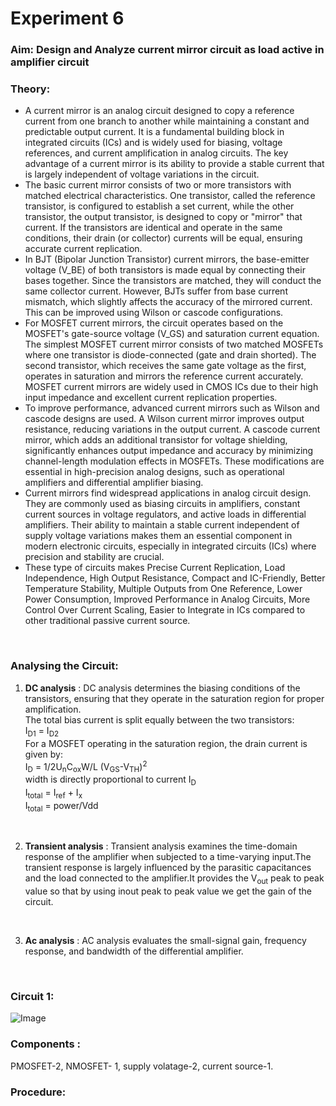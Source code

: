 # Experiment 6
### Aim: Design and Analyze current mirror circuit as load active in amplifier circuit
### Theory:
+ A current mirror is an analog circuit designed to copy a reference current from one branch to another while maintaining a constant and predictable output current. It is a fundamental building block in integrated circuits (ICs) and is widely used for biasing, voltage references, and current amplification in analog circuits. The key advantage of a current mirror is its ability to provide a stable current that is largely independent of voltage variations in the circuit.
+ The basic current mirror consists of two or more transistors with matched electrical characteristics. One transistor, called the reference transistor, is configured to establish a set current, while the other transistor, the output transistor, is designed to copy or "mirror" that current. If the transistors are identical and operate in the same conditions, their drain (or collector) currents will be equal, ensuring accurate current replication.
+ In BJT (Bipolar Junction Transistor) current mirrors, the base-emitter voltage (V_BE) of both transistors is made equal by connecting their bases together. Since the transistors are matched, they will conduct the same collector current. However, BJTs suffer from base current mismatch, which slightly affects the accuracy of the mirrored current. This can be improved using Wilson or cascode configurations.
+ For MOSFET current mirrors, the circuit operates based on the MOSFET's gate-source voltage (V_GS) and saturation current equation. The simplest MOSFET current mirror consists of two matched MOSFETs where one transistor is diode-connected (gate and drain shorted). The second transistor, which receives the same gate voltage as the first, operates in saturation and mirrors the reference current accurately. MOSFET current mirrors are widely used in CMOS ICs due to their high input impedance and excellent current replication properties.
+ To improve performance, advanced current mirrors such as Wilson and cascode designs are used. A Wilson current mirror improves output resistance, reducing variations in the output current. A cascode current mirror, which adds an additional transistor for voltage shielding, significantly enhances output impedance and accuracy by minimizing channel-length modulation effects in MOSFETs. These modifications are essential in high-precision analog designs, such as operational amplifiers and differential amplifier biasing.
+ Current mirrors find widespread applications in analog circuit design. They are commonly used as biasing circuits in amplifiers, constant current sources in voltage regulators, and active loads in differential amplifiers. Their ability to maintain a stable current independent of supply voltage variations makes them an essential component in modern electronic circuits, especially in integrated circuits (ICs) where precision and stability are crucial.
+ These type of circuits makes Precise Current Replication, Load Independence, High Output Resistance, Compact and IC-Friendly, Better Temperature Stability, Multiple Outputs from One Reference, Lower Power Consumption, Improved Performance in Analog Circuits, More Control Over Current Scaling, Easier to Integrate in ICs compared to other traditional passive current source.

<br>

### Analysing the Circuit:

1. **DC analysis** : DC analysis determines the biasing conditions of the transistors, ensuring that they operate in the saturation region for proper amplification.\
The total bias current is split equally between the two transistors:  <br>           I<sub>D1</sub> = I<sub>D2</sub>  \
For a MOSFET operating in the saturation region, the drain current is given by:<br>  I<sub>D</sub> = 1/2U<sub>n</sub>C<sub>ox</sub>W/L (V<sub>GS</sub>-V<sub>TH</sub>)<sup>2</sup>\
width is directly proportional to current I<sub>D</sub>\
I<sub>total</sub> = I<sub>ref</sub> + I<sub>x</sub>\
I<sub>total</sub> = power/Vdd

<br>

2. **Transient analysis** : Transient analysis examines the time-domain response of the amplifier when subjected to a time-varying input.The transient response is largely influenced by the parasitic capacitances and the load connected to the amplifier.It provides the V<sub>out</sub> peak to peak value so that by using inout peak to peak value we get the gain of the circuit.

<br>

3. **Ac analysis** : AC analysis evaluates the small-signal gain, frequency response, and bandwidth of the differential amplifier.

<br>

### Circuit 1:
![Image](https://github.com/user-attachments/assets/ff0d4688-0a59-45a7-9b92-b7737bb2e189)

### Components :
PMOSFET-2, NMOSFET- 1, supply volatage-2, current source-1.

### Procedure:



